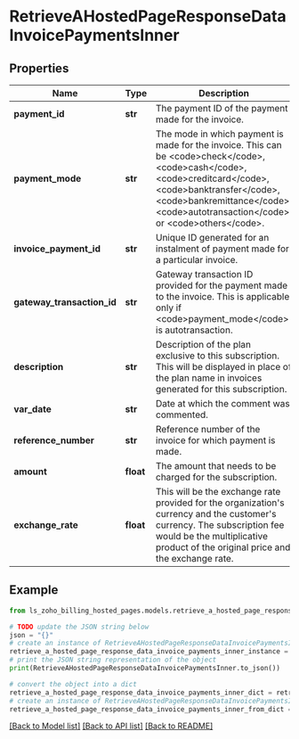 # RetrieveAHostedPageResponseDataInvoicePaymentsInner


## Properties

Name | Type | Description | Notes
------------ | ------------- | ------------- | -------------
**payment_id** | **str** | The payment ID of the payment made for the invoice. | [optional] 
**payment_mode** | **str** | The mode in which payment is made for the invoice. This can be &lt;code&gt;check&lt;/code&gt;, &lt;code&gt;cash&lt;/code&gt;, &lt;code&gt;creditcard&lt;/code&gt;, &lt;code&gt;banktransfer&lt;/code&gt;, &lt;code&gt;bankremittance&lt;/code&gt;, &lt;code&gt;autotransaction&lt;/code&gt; or &lt;code&gt;others&lt;/code&gt;. | [optional] 
**invoice_payment_id** | **str** | Unique ID generated for an instalment of payment made for a particular invoice. | [optional] 
**gateway_transaction_id** | **str** | Gateway transaction ID provided for the payment made to the invoice. This is applicable only if &lt;code&gt;payment_mode&lt;/code&gt; is autotransaction. | [optional] 
**description** | **str** | Description of the plan exclusive to this subscription. This will be displayed in place of the plan name in invoices generated for this subscription. | [optional] 
**var_date** | **str** | Date at which the comment was commented. | [optional] 
**reference_number** | **str** | Reference number of the invoice for which payment is made. | [optional] 
**amount** | **float** | The amount that needs to be charged for the subscription. | [optional] 
**exchange_rate** | **float** | This will be the exchange rate provided for the organization&#39;s currency and the customer&#39;s currency. The subscription fee would be the multiplicative product of the original price and the exchange rate. | [optional] 

## Example

```python
from ls_zoho_billing_hosted_pages.models.retrieve_a_hosted_page_response_data_invoice_payments_inner import RetrieveAHostedPageResponseDataInvoicePaymentsInner

# TODO update the JSON string below
json = "{}"
# create an instance of RetrieveAHostedPageResponseDataInvoicePaymentsInner from a JSON string
retrieve_a_hosted_page_response_data_invoice_payments_inner_instance = RetrieveAHostedPageResponseDataInvoicePaymentsInner.from_json(json)
# print the JSON string representation of the object
print(RetrieveAHostedPageResponseDataInvoicePaymentsInner.to_json())

# convert the object into a dict
retrieve_a_hosted_page_response_data_invoice_payments_inner_dict = retrieve_a_hosted_page_response_data_invoice_payments_inner_instance.to_dict()
# create an instance of RetrieveAHostedPageResponseDataInvoicePaymentsInner from a dict
retrieve_a_hosted_page_response_data_invoice_payments_inner_from_dict = RetrieveAHostedPageResponseDataInvoicePaymentsInner.from_dict(retrieve_a_hosted_page_response_data_invoice_payments_inner_dict)
```
[[Back to Model list]](../README.md#documentation-for-models) [[Back to API list]](../README.md#documentation-for-api-endpoints) [[Back to README]](../README.md)


